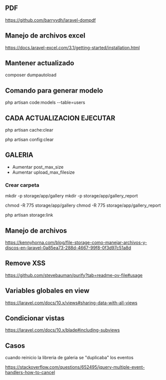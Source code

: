 ## PDF

https://github.com/barryvdh/laravel-dompdf

## Manejo de archivos excel

https://docs.laravel-excel.com/3.1/getting-started/installation.html

## Mantener actualizado

composer dumpautoload


## Comando para generar modelo

php artisan code:models --table=users


## CADA ACTUALIZACION EJECUTAR

php artisan cache:clear

php artisan config:clear


## GALERIA

- Aumentar post_max_size
- Aumentar upload_max_filesize

### Crear carpeta 

mkdir -p storage/app/gallery
mkdir -p storage/app/gallery_report

chmod -R 775 storage/app/gallery
chmod -R 775 storage/app/gallery_report

php artisan storage:link


## Manejo de archivos
https://kennyhorna.com/blog/file-storage-como-manejar-archivos-y-discos-en-laravel-0a85ea73-288d-4667-99f8-0f3d97c51a8d

## Remove XSS

https://github.com/stevebauman/purify?tab=readme-ov-file#usage

## Variables globales en view

https://laravel.com/docs/10.x/views#sharing-data-with-all-views

## Condicionar vistas

https://laravel.com/docs/10.x/blade#including-subviews


## Casos

cuando reinicio la libreria de galeria se "duplicaba" los eventos

https://stackoverflow.com/questions/652495/jquery-multiple-event-handlers-how-to-cancel

